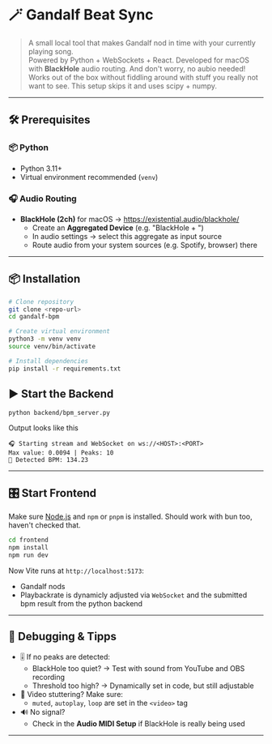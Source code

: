 # 🪄 Gandalf Beat Sync

> A small local tool that makes Gandalf nod in time with your currently playing song.  
> Powered by Python + WebSockets + React. Developed for macOS with **BlackHole** audio routing.
> And don't worry, no aubio needed! Works out of the box without fiddling around with stuff you really not want to see.
> This setup skips it and uses scipy + numpy.
---

## 🛠 Prerequisites

### 📦 Python

- Python 3.11+
- Virtual environment recommended (`venv`)

### 🎧 Audio Routing

- **BlackHole (2ch)** for macOS → https://existential.audio/blackhole/
  - Create an **Aggregated Device** (e.g. "BlackHole + <your-audio-device>")
  - In audio settings → select this aggregate as input source
  - Route audio from your system sources (e.g. Spotify, browser) there

---

## 📦 Installation

```bash
# Clone repository
git clone <repo-url>
cd gandalf-bpm

# Create virtual environment
python3 -m venv venv
source venv/bin/activate

# Install dependencies
pip install -r requirements.txt
```

## ▶️ Start the Backend

```python backend/bpm_server.py```

Output looks like this

```
🎧 Starting stream and WebSocket on ws://<HOST>:<PORT>
Max value: 0.0094 | Peaks: 10
🎵 Detected BPM: 134.23
```


---

## 🎛 Start Frontend

Make sure [Node.js](https://nodejs.org/) and `npm` or `pnpm` is installed. Should work with bun too, haven't checked that.

```bash
cd frontend
npm install
npm run dev
```

Now Vite runs at `http://localhost:5173`:

- Gandalf nods
- Playbackrate is dynamicly adjusted via `WebSocket` and the submitted bpm result from the python backend

---

## 🧪 Debugging & Tipps

- 🎚 If no peaks are detected:
  - BlackHole too quiet? → Test with sound from YouTube and OBS recording
  - Threshold too high? → Dynamically set in code, but still adjustable
- 🎥 Video stuttering? Make sure:
  - `muted`, `autoplay`, `loop` are set in the `<video>` tag
- 🔊 No signal?
  - Check in the **Audio MIDI Setup** if BlackHole is really being used

---
